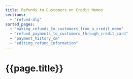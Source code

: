 ```yaml
---
title: Refunds to Customers on Credit Memos
sections:
  - "refund-dlg"
sorted_pages:
  - "making_refunds_to_customers_from_a_credit_memo"
  - "refund_payments_to_customers_through_credit_card"
  - "payment_history_cm"
  - "editing_refund_information"
---
```

# {{page.title}}
